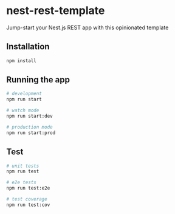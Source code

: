 # nest-rest-template
Jump-start your Nest.js REST app with this opinionated template

## Installation

```bash
npm install
```

## Running the app

```bash
# development
npm run start

# watch mode
npm run start:dev

# production mode
npm run start:prod
```

## Test

```bash
# unit tests
npm run test

# e2e tests
npm run test:e2e

# test coverage
npm run test:cov
```

